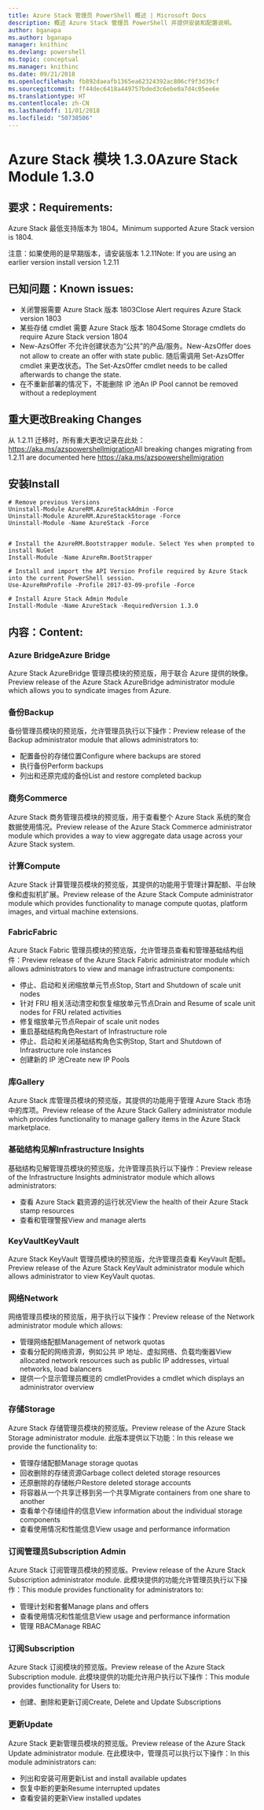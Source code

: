 ```yaml
---
title: Azure Stack 管理员 PowerShell 概述 | Microsoft Docs
description: 概述 Azure Stack 管理员 PowerShell 并提供安装和配置说明。
author: bganapa
ms.author: bganapa
manager: knithinc
ms.devlang: powershell
ms.topic: conceptual
ms.manager: knithinc
ms.date: 09/21/2018
ms.openlocfilehash: fb892daeafb1365ea62324392ac806cf9f3d39cf
ms.sourcegitcommit: ff44dec6418a449757bded3c6ebe0a7d4c05ee6e
ms.translationtype: HT
ms.contentlocale: zh-CN
ms.lasthandoff: 11/01/2018
ms.locfileid: "50738506"
---
```

# <a name="azure-stack-module-130"></a><span data-ttu-id="72827-103">Azure Stack 模块 1.3.0</span><span class="sxs-lookup"><span data-stu-id="72827-103">Azure Stack Module 1.3.0</span></span>

## <a name="requirements"></a><span data-ttu-id="72827-104">要求：</span><span class="sxs-lookup"><span data-stu-id="72827-104">Requirements:</span></span>
<span data-ttu-id="72827-105">Azure Stack 最低支持版本为 1804。</span><span class="sxs-lookup"><span data-stu-id="72827-105">Minimum supported Azure Stack version is 1804.</span></span>

<span data-ttu-id="72827-106">注意：如果使用的是早期版本，请安装版本 1.2.11</span><span class="sxs-lookup"><span data-stu-id="72827-106">Note: If you are using an earlier version install version 1.2.11</span></span>

## <a name="known-issues"></a><span data-ttu-id="72827-107">已知问题：</span><span class="sxs-lookup"><span data-stu-id="72827-107">Known issues:</span></span>

- <span data-ttu-id="72827-108">关闭警报需要 Azure Stack 版本 1803</span><span class="sxs-lookup"><span data-stu-id="72827-108">Close Alert requires Azure Stack version 1803</span></span>
- <span data-ttu-id="72827-109">某些存储 cmdlet 需要 Azure Stack 版本 1804</span><span class="sxs-lookup"><span data-stu-id="72827-109">Some Storage cmdlets do require Azure Stack version 1804</span></span>
- <span data-ttu-id="72827-110">New-AzsOffer 不允许创建状态为“公共”的产品/服务。</span><span class="sxs-lookup"><span data-stu-id="72827-110">New-AzsOffer does not allow to create an offer with state public.</span></span> <span data-ttu-id="72827-111">随后需调用 Set-AzsOffer cmdlet 来更改状态。</span><span class="sxs-lookup"><span data-stu-id="72827-111">The Set-AzsOffer cmdlet needs to be called afterwards to change the state.</span></span>
- <span data-ttu-id="72827-112">在不重新部署的情况下，不能删除 IP 池</span><span class="sxs-lookup"><span data-stu-id="72827-112">An IP Pool cannot be removed without a redeployment</span></span>

## <a name="breaking-changes"></a><span data-ttu-id="72827-113">重大更改</span><span class="sxs-lookup"><span data-stu-id="72827-113">Breaking Changes</span></span>
<span data-ttu-id="72827-114">从 1.2.11 迁移时，所有重大更改记录在此处： https://aka.ms/azspowershellmigration</span><span class="sxs-lookup"><span data-stu-id="72827-114">All breaking changes migrating from 1.2.11 are documented here https://aka.ms/azspowershellmigration</span></span>

## <a name="install"></a><span data-ttu-id="72827-115">安装</span><span class="sxs-lookup"><span data-stu-id="72827-115">Install</span></span>
```
# Remove previous Versions
Uninstall-Module AzureRM.AzureStackAdmin -Force
Uninstall-Module AzureRM.AzureStackStorage -Force
Uninstall-Module -Name AzureStack -Force 


# Install the AzureRM.Bootstrapper module. Select Yes when prompted to install NuGet
Install-Module -Name AzureRm.BootStrapper

# Install and import the API Version Profile required by Azure Stack into the current PowerShell session.
Use-AzureRmProfile -Profile 2017-03-09-profile -Force

# Install Azure Stack Admin Module
Install-Module -Name AzureStack -RequiredVersion 1.3.0
```
## <a name="content"></a><span data-ttu-id="72827-116">内容：</span><span class="sxs-lookup"><span data-stu-id="72827-116">Content:</span></span>
### <a name="azure-bridge"></a><span data-ttu-id="72827-117">Azure Bridge</span><span class="sxs-lookup"><span data-stu-id="72827-117">Azure Bridge</span></span>
<span data-ttu-id="72827-118">Azure Stack AzureBridge 管理员模块的预览版，用于联合 Azure 提供的映像。</span><span class="sxs-lookup"><span data-stu-id="72827-118">Preview release of the Azure Stack AzureBridge administrator module which allows you to syndicate images from Azure.</span></span>

### <a name="backup"></a><span data-ttu-id="72827-119">备份</span><span class="sxs-lookup"><span data-stu-id="72827-119">Backup</span></span>
<span data-ttu-id="72827-120">备份管理员模块的预览版，允许管理员执行以下操作：</span><span class="sxs-lookup"><span data-stu-id="72827-120">Preview release of the Backup administrator module that allows administrators to:</span></span>
- <span data-ttu-id="72827-121">配置备份的存储位置</span><span class="sxs-lookup"><span data-stu-id="72827-121">Configure where backups are stored</span></span>
- <span data-ttu-id="72827-122">执行备份</span><span class="sxs-lookup"><span data-stu-id="72827-122">Perform backups</span></span>
- <span data-ttu-id="72827-123">列出和还原完成的备份</span><span class="sxs-lookup"><span data-stu-id="72827-123">List and restore completed backup</span></span>

### <a name="commerce"></a><span data-ttu-id="72827-124">商务</span><span class="sxs-lookup"><span data-stu-id="72827-124">Commerce</span></span>
<span data-ttu-id="72827-125">Azure Stack 商务管理员模块的预览版，用于查看整个 Azure Stack 系统的聚合数据使用情况。</span><span class="sxs-lookup"><span data-stu-id="72827-125">Preview release of the Azure Stack Commerce administrator module which provides a way to view aggregate data usage across your Azure Stack system.</span></span>

### <a name="compute"></a><span data-ttu-id="72827-126">计算</span><span class="sxs-lookup"><span data-stu-id="72827-126">Compute</span></span>
<span data-ttu-id="72827-127">Azure Stack 计算管理员模块的预览版，其提供的功能用于管理计算配额、平台映像和虚拟机扩展。</span><span class="sxs-lookup"><span data-stu-id="72827-127">Preview release of the Azure Stack Compute administrator module which provides functionality to manage compute quotas, platform images, and virtual machine extensions.</span></span>

### <a name="fabric"></a><span data-ttu-id="72827-128">Fabric</span><span class="sxs-lookup"><span data-stu-id="72827-128">Fabric</span></span>
<span data-ttu-id="72827-129">Azure Stack Fabric 管理员模块的预览版，允许管理员查看和管理基础结构组件：</span><span class="sxs-lookup"><span data-stu-id="72827-129">Preview release of the Azure Stack Fabric administrator module which allows administrators to view and manage infrastructure components:</span></span>
- <span data-ttu-id="72827-130">停止、启动和关闭缩放单元节点</span><span class="sxs-lookup"><span data-stu-id="72827-130">Stop, Start and Shutdown of scale unit nodes</span></span>
- <span data-ttu-id="72827-131">针对 FRU 相关活动清空和恢复缩放单元节点</span><span class="sxs-lookup"><span data-stu-id="72827-131">Drain and Resume of scale unit nodes for FRU related activities</span></span>
- <span data-ttu-id="72827-132">修复缩放单元节点</span><span class="sxs-lookup"><span data-stu-id="72827-132">Repair of scale unit nodes</span></span>
- <span data-ttu-id="72827-133">重启基础结构角色</span><span class="sxs-lookup"><span data-stu-id="72827-133">Restart of Infrastructure role</span></span>
- <span data-ttu-id="72827-134">停止、启动和关闭基础结构角色实例</span><span class="sxs-lookup"><span data-stu-id="72827-134">Stop, Start and Shutdown of Infrastructure role instances</span></span>
- <span data-ttu-id="72827-135">创建新的 IP 池</span><span class="sxs-lookup"><span data-stu-id="72827-135">Create new IP Pools</span></span>


### <a name="gallery"></a><span data-ttu-id="72827-136">库</span><span class="sxs-lookup"><span data-stu-id="72827-136">Gallery</span></span>
<span data-ttu-id="72827-137">Azure Stack 库管理员模块的预览版，其提供的功能用于管理 Azure Stack 市场中的库项。</span><span class="sxs-lookup"><span data-stu-id="72827-137">Preview release of the Azure Stack Gallery administrator module which provides functionality to manage gallery items in the Azure Stack marketplace.</span></span>

### <a name="infrastructure-insights"></a><span data-ttu-id="72827-138">基础结构见解</span><span class="sxs-lookup"><span data-stu-id="72827-138">Infrastructure Insights</span></span>
<span data-ttu-id="72827-139">基础结构见解管理员模块的预览版，允许管理员执行以下操作：</span><span class="sxs-lookup"><span data-stu-id="72827-139">Preview release of the Infrastructure Insights administrator module which allows administrators:</span></span>
- <span data-ttu-id="72827-140">查看 Azure Stack 戳资源的运行状况</span><span class="sxs-lookup"><span data-stu-id="72827-140">View the health of their Azure Stack stamp resources</span></span>
- <span data-ttu-id="72827-141">查看和管理警报</span><span class="sxs-lookup"><span data-stu-id="72827-141">View and manage alerts</span></span>

### <a name="keyvault"></a><span data-ttu-id="72827-142">KeyVault</span><span class="sxs-lookup"><span data-stu-id="72827-142">KeyVault</span></span>
<span data-ttu-id="72827-143">Azure Stack KeyVault 管理员模块的预览版，允许管理员查看 KeyVault 配额。</span><span class="sxs-lookup"><span data-stu-id="72827-143">Preview release of the Azure Stack KeyVault administrator module which allows administrator to view KeyVault quotas.</span></span>

### <a name="network"></a><span data-ttu-id="72827-144">网络</span><span class="sxs-lookup"><span data-stu-id="72827-144">Network</span></span>
<span data-ttu-id="72827-145">网络管理员模块的预览版，用于执行以下操作：</span><span class="sxs-lookup"><span data-stu-id="72827-145">Preview release of the Network administrator module which allows:</span></span>
- <span data-ttu-id="72827-146">管理网络配额</span><span class="sxs-lookup"><span data-stu-id="72827-146">Management of network quotas</span></span>
- <span data-ttu-id="72827-147">查看分配的网络资源，例如公共 IP 地址、虚拟网络、负载均衡器</span><span class="sxs-lookup"><span data-stu-id="72827-147">View allocated network resources such as public IP addresses, virtual networks, load balancers</span></span>
- <span data-ttu-id="72827-148">提供一个显示管理员概览的 cmdlet</span><span class="sxs-lookup"><span data-stu-id="72827-148">Provides a cmdlet which displays an administrator overview</span></span>

### <a name="storage"></a><span data-ttu-id="72827-149">存储</span><span class="sxs-lookup"><span data-stu-id="72827-149">Storage</span></span>
<span data-ttu-id="72827-150">Azure Stack 存储管理员模块的预览版。</span><span class="sxs-lookup"><span data-stu-id="72827-150">Preview release of the Azure Stack Storage administrator module.</span></span>  <span data-ttu-id="72827-151">此版本提供以下功能：</span><span class="sxs-lookup"><span data-stu-id="72827-151">In this release we provide the functionality to:</span></span>
- <span data-ttu-id="72827-152">管理存储配额</span><span class="sxs-lookup"><span data-stu-id="72827-152">Manage storage quotas</span></span>
- <span data-ttu-id="72827-153">回收删除的存储资源</span><span class="sxs-lookup"><span data-stu-id="72827-153">Garbage collect deleted storage resources</span></span>
- <span data-ttu-id="72827-154">还原删除的存储帐户</span><span class="sxs-lookup"><span data-stu-id="72827-154">Restore deleted storage accounts</span></span>
- <span data-ttu-id="72827-155">将容器从一个共享迁移到另一个共享</span><span class="sxs-lookup"><span data-stu-id="72827-155">Migrate containers from one share to another</span></span>
- <span data-ttu-id="72827-156">查看单个存储组件的信息</span><span class="sxs-lookup"><span data-stu-id="72827-156">View information about the individual storage components</span></span>
- <span data-ttu-id="72827-157">查看使用情况和性能信息</span><span class="sxs-lookup"><span data-stu-id="72827-157">View usage and performance information</span></span>

### <a name="subscription-admin"></a><span data-ttu-id="72827-158">订阅管理员</span><span class="sxs-lookup"><span data-stu-id="72827-158">Subscription Admin</span></span>
<span data-ttu-id="72827-159">Azure Stack 订阅管理员模块的预览版。</span><span class="sxs-lookup"><span data-stu-id="72827-159">Preview release of the Azure Stack Subscription administrator module.</span></span>  <span data-ttu-id="72827-160">此模块提供的功能允许管理员执行以下操作：</span><span class="sxs-lookup"><span data-stu-id="72827-160">This module provides functionality for administrators to:</span></span>
- <span data-ttu-id="72827-161">管理计划和套餐</span><span class="sxs-lookup"><span data-stu-id="72827-161">Manage plans and offers</span></span>
- <span data-ttu-id="72827-162">查看使用情况和性能信息</span><span class="sxs-lookup"><span data-stu-id="72827-162">View usage and performance information</span></span>
- <span data-ttu-id="72827-163">管理 RBAC</span><span class="sxs-lookup"><span data-stu-id="72827-163">Manage RBAC</span></span>

### <a name="subscription"></a><span data-ttu-id="72827-164">订阅</span><span class="sxs-lookup"><span data-stu-id="72827-164">Subscription</span></span>
<span data-ttu-id="72827-165">Azure Stack 订阅模块的预览版。</span><span class="sxs-lookup"><span data-stu-id="72827-165">Preview release of the Azure Stack Subscription module.</span></span>  <span data-ttu-id="72827-166">此模块提供的功能允许用户执行以下操作：</span><span class="sxs-lookup"><span data-stu-id="72827-166">This module provides functionality for Users to:</span></span>
- <span data-ttu-id="72827-167">创建、删除和更新订阅</span><span class="sxs-lookup"><span data-stu-id="72827-167">Create, Delete and Update Subscriptions</span></span>

### <a name="update"></a><span data-ttu-id="72827-168">更新</span><span class="sxs-lookup"><span data-stu-id="72827-168">Update</span></span>
<span data-ttu-id="72827-169">Azure Stack 更新管理员模块的预览版。</span><span class="sxs-lookup"><span data-stu-id="72827-169">Preview release of the Azure Stack Update administrator module.</span></span>  <span data-ttu-id="72827-170">在此模块中，管理员可以执行以下操作：</span><span class="sxs-lookup"><span data-stu-id="72827-170">In this module administrators can:</span></span>
- <span data-ttu-id="72827-171">列出和安装可用更新</span><span class="sxs-lookup"><span data-stu-id="72827-171">List and install available updates</span></span>
- <span data-ttu-id="72827-172">恢复中断的更新</span><span class="sxs-lookup"><span data-stu-id="72827-172">Resume interrupted updates</span></span>
- <span data-ttu-id="72827-173">查看安装的更新</span><span class="sxs-lookup"><span data-stu-id="72827-173">View installed updates</span></span>
